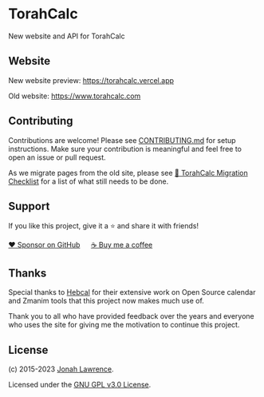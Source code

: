 # TorahCalc

New website and API for TorahCalc

## Website

New website preview: https://torahcalc.vercel.app

Old website: https://www.torahcalc.com

## Contributing

Contributions are welcome! Please see [CONTRIBUTING.md](https://github.com/torahcalc/torahcalc/blob/main/CONTRIBUTING.md) for setup instructions. Make sure your contribution is meaningful and feel free to open an issue or pull request.

As we migrate pages from the old site, please see [🚧 TorahCalc Migration Checklist](https://github.com/torahcalc/torahcalc/issues/1) for a list of what still needs to be done.

## Support

If you like this project, give it a ⭐ and share it with friends!

[❤️ Sponsor on GitHub](https://github.com/sponsors/DenverCoder1) &emsp; [☕ Buy me a coffee](https://ko-fi.com/jlawrence)

## Thanks

Special thanks to [Hebcal](https://www.hebcal.com/) for their extensive work on Open Source calendar and Zmanim tools that this project now makes much use of.

Thank you to all who have provided feedback over the years and everyone who uses the site for giving me the motivation to continue this project.

## License

(c) 2015-2023 [Jonah Lawrence](https://github.com/DenverCoder1).

Licensed under the [GNU GPL v3.0 License](https://choosealicense.com/licenses/gpl-3.0/).
